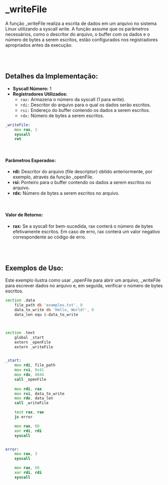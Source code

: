 # _writeFile
A função _writeFile realiza a escrita de dados em um arquivo no sistema Linux utilizando a syscall write. A função assume que os parâmetros necessários, como o descritor do arquivo, o buffer com os dados e o número de bytes a serem escritos, estão configurados nos registradores apropriados antes da execução.

<br><br>

## Detalhes da Implementação:
- **Syscall Número:** 1
- **Registradores Utilizados:**
    - `rax:` Armazena o número da syscall (1 para write).
    - `rdi:` Descritor do arquivo para o qual os dados serão escritos.
    - `rsi:` Endereço do buffer contendo os dados a serem escritos.
    - `rdx:` Número de bytes a serem escritos.

```asm
_writeFile:
    mov rax, 1
    syscall
    ret
```

<br>

#### Parâmetros Esperados:
- **rdi:** Descritor do arquivo (file descriptor) obtido anteriormente, por exemplo, através da função _openFile.
- **rsi:** Ponteiro para o buffer contendo os dados a serem escritos no arquivo.
- **rdx:** Número de bytes a serem escritos no arquivo.

<br>

#### Valor de Retorno:
- **rax:** Se a syscall for bem-sucedida, rax conterá o número de bytes efetivamente escritos. Em caso de erro, rax conterá um valor negativo correspondente ao código de erro.

<br><br>

## Exemplos de Uso:
Este exemplo ilustra como usar _openFile para abrir um arquivo, _writeFile para escrever dados no arquivo e, em seguida, verificar o número de bytes escritos.

```asm
section .data
    file_path db 'examples.txt', 0
    data_to_write db 'Hello, World!', 0
    data_len equ $-data_to_write



section .text
    global _start
    extern _openFile
    extern _writeFile


_start:
    mov rdi, file_path
    mov rsi, 0x41
    mov rdx, 0644
    call _openFile
    
    mov rdi, rax
    mov rsi, data_to_write
    mov rdx, data_len 
    call _writeFile

    test rax, rax
    js error

    mov rax, 60
    xor rdi, rdi
    syscall


error:
    mov rax, 3
    syscall

    mov rax, 60
    xor rdi, rdi
    syscall
```